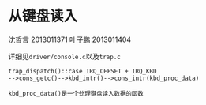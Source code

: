 # 从键盘读入

沈哲言 2013011371 叶子鹏 2013011404

详细见`driver/console.c`以及`trap.c`

```
trap_dispatch()::case IRQ_OFFSET + IRQ_KBD
-->cons_getc()-->kbd_intr()-->cons_intr(kbd_proc_data)

kbd_proc_data()是一个处理键盘读入数据的函数
```